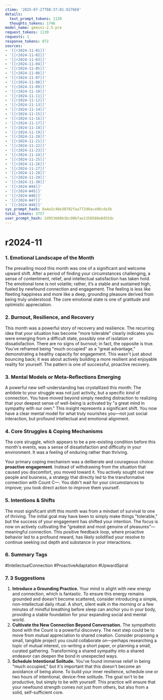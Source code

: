```yaml
---
ctime: '2025-07-27T08:37:01.027668'
details:
  text_prompt_tokens: 1139
  thoughts_tokens: 1746
model_name: gemini-2.5-pro
request_tokens: 1139
requests: 1
response_tokens: 872
sources:
- '[[r2024-11-01]]'
- '[[r2024-11-02]]'
- '[[r2024-11-03]]'
- '[[r2024-11-04]]'
- '[[r2024-11-05]]'
- '[[r2024-11-06]]'
- '[[r2024-11-07]]'
- '[[r2024-11-08]]'
- '[[r2024-11-09]]'
- '[[r2024-11-10]]'
- '[[r2024-11-11]]'
- '[[r2024-11-12]]'
- '[[r2024-11-13]]'
- '[[r2024-11-14]]'
- '[[r2024-11-15]]'
- '[[r2024-11-16]]'
- '[[r2024-11-17]]'
- '[[r2024-11-18]]'
- '[[r2024-11-19]]'
- '[[r2024-11-20]]'
- '[[r2024-11-21]]'
- '[[r2024-11-22]]'
- '[[r2024-11-23]]'
- '[[r2024-11-24]]'
- '[[r2024-11-25]]'
- '[[r2024-11-26]]'
- '[[r2024-11-27]]'
- '[[r2024-11-28]]'
- '[[r2024-11-29]]'
- '[[r2024-11-30]]'
- '[[r2024-W44]]'
- '[[r2024-W45]]'
- '[[r2024-W46]]'
- '[[r2024-W47]]'
- '[[r2024-W48]]'
sys_prompt_hash: 8a4e2c48e30702faa772d9aca98cda3b
total_tokens: 3757
user_prompt_hash: 2d953600b3bc90bfae1358588e8d55dc
---
```

# r2024-11

### 1. Emotional Landscape of the Month

The prevailing mood this month was one of a significant and welcome upward shift. After a period of finding your circumstances challenging, a sense of contentment, relief, and intellectual satisfaction has taken hold. The emotional tone is not volatile; rather, it’s a stable and sustained high, fueled by newfound connection and engagement. The feeling is less like fleeting happiness and more like a deep, grounding pleasure derived from being truly understood. The core emotional state is one of gratitude and optimistic appreciation.

### 2. Burnout, Resilience, and Recovery

This month was a powerful story of recovery and resilience. The recurring idea that your situation has become "more tolerable" clearly indicates you were emerging from a difficult state, possibly one of isolation or dissatisfaction. There are no signs of burnout; in fact, the opposite is true. You've reframed being "much occupied" as a "great advantage," demonstrating a healthy capacity for engagement. This wasn't just about bouncing back; it was about actively building a more resilient and enjoyable reality for yourself. The pattern is one of successful, proactive recovery.

### 3. Mental Models or Meta-Reflections Emerging

A powerful new self-understanding has crystallized this month: The antidote to your struggle was not just activity, but a specific *kind* of connection. You have moved beyond simply needing distraction to realizing that your deepest sense of well-being is activated by "a great mind in sympathy with our own." This insight represents a significant shift. You now have a clear mental model for what truly nourishes you—not just social interaction, but profound intellectual and emotional alignment.

### 4. Core Struggles & Coping Mechanisms

The core struggle, which appears to be a pre-existing condition before this month's events, was a sense of dissatisfaction and difficulty in your environment. It was a feeling of enduring rather than thriving.

Your primary coping mechanism was a deliberate and courageous choice: **proactive engagement**. Instead of withdrawing from the situation that caused you discomfort, you moved toward it. You actively sought out new people and business, a strategy that directly led to the transformative connection with Count C—. You didn't wait for your circumstances to improve; you took direct action to improve them yourself.

### 5. Intentions & Shifts

The most significant shift this month was from a mindset of survival to one of thriving. The initial goal may have been to simply make things "tolerable," but the success of your engagement has shifted your intention. The focus is now on actively cultivating the "greatest and most genuine of pleasures"—meaningful connection. This positive feedback loop, where proactive behavior led to a profound reward, has likely solidified your resolve to continue seeking out depth and substance in your interactions.

### 6. Summary Tags

#IntellectualConnection #ProactiveAdaptation #UpwardSpiral

### 7. 3 Suggestions

1.  **Introduce a Grounding Practice.** Your mind is alight with new energy and connection, which is fantastic. To ensure this energy remains grounded and doesn't become scattered, consider introducing a simple, non-intellectual daily ritual. A short, silent walk in the morning or a few minutes of mindful breathing before sleep can anchor you in your body, providing a stable foundation for your expanding social and mental world.
2.  **Cultivate the New Connection Beyond Conversation.** The sympathetic bond with the Count is a powerful discovery. The next step could be to move from mutual appreciation to shared creation. Consider proposing a small, tangible project you could collaborate on—perhaps researching a topic of mutual interest, co-writing a short paper, or planning a small, curated gathering. Transforming a shared sympathy into a shared endeavor can deepen the bond in unexpected ways.
3.  **Schedule Intentional Solitude.** You've found immense relief in being "much occupied," but it's important that this doesn't become an avoidance of being alone. To build your inner resilience, schedule one or two hours of intentional, device-free solitude. The goal isn't to be productive, but simply to be with yourself. This practice will ensure that your newfound strength comes not just from others, but also from a solid, self-sufficient core.